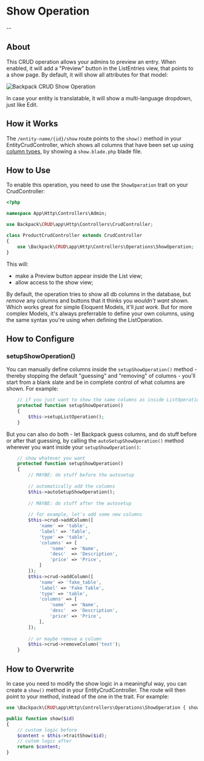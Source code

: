 # Show Operation

--

<a name="about"></a>
## About

This CRUD operation allows your admins to preview an entry. When enabled, it will add a "Preview" button in the ListEntries view, that points to a show page. By default, it will show all attributes for that model:

![Backpack CRUD Show Operation](https://backpackforlaravel.com/uploads/docs-4-0/operations/show.png)

In case your entity is translatable, it will show a multi-language dropdown, just like Edit.

<a name="how-it-works"></a>
## How it Works

The ```/entity-name/{id}/show``` route points to the ```show()``` method in your EntityCrudController, which shows all columns that have been set up using [column types](/docs/{{version}}/crud-columns), by showing a ```show.blade.php``` blade file. 

<a name="enabling"></a>
## How to Use

To enable this operation, you need to use the ```ShowOperation``` trait on your CrudController:

```php
<?php

namespace App\Http\Controllers\Admin;

use Backpack\CRUD\app\Http\Controllers\CrudController;

class ProductCrudController extends CrudController
{
    use \Backpack\CRUD\app\Http\Controllers\Operations\ShowOperation;
}
```

This will:
- make a Preview button appear inside the List view; 
- allow access to the show view;

By default, the operation tries to show all db columns in the database, but _remove_ any columns and buttons that it thinks you _wouldn't want_ shown. Which works great for simple Eloquent Models, it'll _just work_. But for more complex Models, it's always preferrable to define your own columns, using the same syntax you're using when defining the ListOperation.


<a name="configuring"></a>
## How to Configure

### setupShowOperation()

You can manually define columns inside the ```setupShowOperation()``` method - thereby stopping the default "guessing" and "removing" of columns - you'll start from a blank slate and be in complete control of what columns are shown. For example:

```php
    // if you just want to show the same columns as inside ListOperation
    protected function setupShowOperation()
    {
        $this->setupListOperation();
    }
```

But you can also do both - let Backpack guess columns, and do stuff before or after that guessing, by calling the `autoSetupShowOperation()` method wherever you want inside your `setupShowOperation()`:

```php
    // show whatever you want
    protected function setupShowOperation()
    {
        // MAYBE: do stuff before the autosetup
        
        // automatically add the columns
        $this->autoSetupShowOperation();
    
        // MAYBE: do stuff after the autosetup
        
        // for example, let's add some new columns
        $this->crud->addColumn([
            'name' => 'table',
            'label' => 'Table',
            'type' => 'table',
            'columns' => [
                'name'  => 'Name',
                'desc'  => 'Description',
                'price' => 'Price',
            ]
        ]);
        $this->crud->addColumn([
            'name' => 'fake_table',
            'label' => 'Fake Table',
            'type' => 'table',
            'columns' => [
                'name'  => 'Name',
                'desc'  => 'Description',
                'price' => 'Price',
            ],
        ]);
        
        // or maybe remove a column
        $this->crud->removeColumn('text');
    }
```

<a name="how-to-overwrite"></a>
## How to Overwrite

In case you need to modify the show logic in a meaningful way, you can create a ```show()``` method in your EntityCrudController. The route will then point to your method, instead of the one in the trait. For example:

```php
use \Backpack\CRUD\app\Http\Controllers\Operations\ShowOperation { show as traitShow; }

public function show($id)
{
    // custom logic before
    $content = $this->traitShow($id);
    // cutom logic after
    return $content;
}
```
